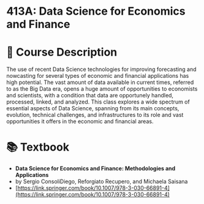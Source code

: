 # 413A: Data Science for Economics and Finance

# 📜 Course Description

The use of recent Data Science technologies for improving forecasting and nowcasting for several types of economic and financial applications has high potential. The vast amount of data available in current times, referred to as the Big Data era, opens a huge amount of opportunities to economists and scientists, with a condition that data are opportunely handled, processed, linked, and analyzed. This class explores a wide spectrum of essential aspects of Data Science, spanning from its main concepts, evolution, technical challenges, and infrastructures to its role and vast opportunities it offers in the economic and financial areas.

# 📚 Textbook

- **Data Science for Economics and Finance: Methodologies and Applications**
- by Sergio ConsoliDiego, Reforgiato Recupero, and Michaela Saisana
- [https://link.springer.com/book/10.1007/978-3-030-66891-4](https://link.springer.com/book/10.1007/978-3-030-66891-4)

